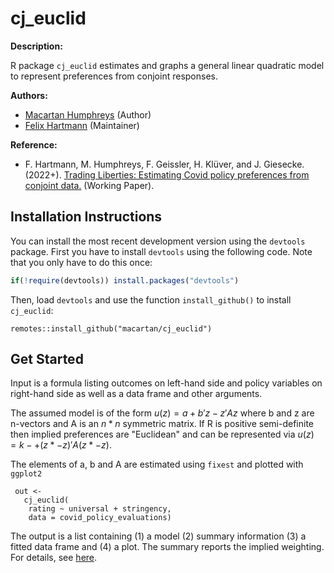 # cj_euclid

**Description:**

R package `cj_euclid` estimates and graphs a general linear quadratic model to represent preferences from conjoint responses. 


**Authors:**

-   [Macartan Humphreys](https://macartan.github.io) (Author)
-   [Felix Hartmann](http://hartmannfelix.github.io) (Maintainer)


**Reference:**

-   F. Hartmann, M. Humphreys, F. Geissler, H. Klüver, and J. Giesecke. (2022+). [Trading Liberties: Estimating Covid policy preferences from conjoint data.](https://osf.io/m6yvb/) (Working Paper).


## Installation Instructions

You can install the most recent development version using the `devtools` package. First you have to install `devtools` using the following code. Note that you only have to do this once:

``` r
if(!require(devtools)) install.packages("devtools")
```

Then, load `devtools` and use the function `install_github()` to install
`cj_euclid`:

```
remotes::install_github("macartan/cj_euclid")
```

## Get Started


Input is a formula listing outcomes on left-hand side and policy variables on right-hand side as well as a data frame and other arguments.

The assumed model is of the form $u(z) = a + b'z - z'Az$ where b and z are n-vectors and A is an $n * n$ symmetric matrix. If R is positive semi-definite then implied preferences are "Euclidean" and can be represented via $u(z) = k- +(z* - z)'A(z*-z)$.

The elements of a, b and A are estimated using `fixest` and plotted with `ggplot2`

```
 out <-
   cj_euclid(
    rating ~ universal + stringency,
    data = covid_policy_evaluations)
```

The output is a list containing (1) a model (2) summary information (3) a fitted data frame and (4) a plot. The summary reports the implied weighting. For details, see [here](/docs/index.Rmd).



